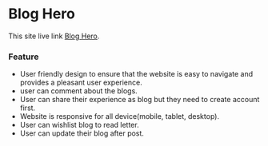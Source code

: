 # Blog Hero
This site live link [Blog Hero](https://blog-hero-c02f7.web.app).

### Feature
* User friendly design to ensure that the website is easy to navigate and provides a pleasant user experience. 
* user can comment about the blogs.
* User can share their experience as blog but they need to create account first. 
* Website is responsive for all device(mobile, tablet, desktop).
* User can wishlist blog to read letter.
* User can update their blog after post.